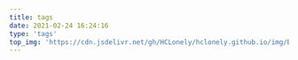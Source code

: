 ```yaml
---
title: tags
date: 2021-02-24 16:24:16
type: 'tags'
top_img: 'https://cdn.jsdelivr.net/gh/HCLonely/hclonely.github.io/img/Butterfly/001.webp'
---
```

